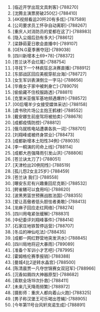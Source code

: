 
1. [临近开学出现文具刺客]-[788270]
1. [沈腾主演票房破250亿]-[788410]
1. [4K视频看运20歼20有多炫]-[787589]
1. [公司要求员工怀孕自动离职]-[788267]
1. [重庆人对消防员的爱都在这了]-[788983]
1. [隐入尘烟后劲有多大]-[788612]
1. [梁静茹夏日歌会直播中]-[789107]
1. [GEN.G夏季赛夺冠]-[789038]
1. [四川新增本土69+78]-[788372]
1. [苍兰诀不会烂尾]-[788754]
1. [寻找下一个林疯狂总决赛直播]-[788912]
1. [东部战区回应美舰穿航台海]-[788727]
1. [女生军训表演倒立一字马]-[788656]
1. [华裔女子家中被刺身亡]-[789079]
1. [偷偷藏不住校服路透]-[788811]
1. [克里米亚俄军基地频遇爆炸]-[788572]
1. [00后噶羊少女接受媒体采访]-[788158]
1. [虞书欣片场公主抱王鹤棣]-[788552]
1. [戴安娜生前座驾将被拍卖]-[788678]
1. [成都疫情防控]-[788812]
1. [俄乌就核电站遭袭各执一词]-[788701]
1. [刘翔峰或被终身禁业]-[788473]
1. [成都新增本土阳性34例]-[789035]
1. [李一桐演的司命上线]-[788114]
1. [成都大邑强降雨引发山洪]-[788806]
1. [苍兰诀太刀了]-[788051]
1. [天津检出20例阳性]-[788519]
1. [孤儿怨2女主25岁]-[788459]
1. [苍兰诀 我们]-[788558]
1. [曝安东尼有兴趣重回尼克斯]-[788532]
1. [鳄雀鳝可以食用吗]-[788620]
1. [波黑男篮世预赛战胜法国]-[788355]
1. [爱让高傲者低头胆怯者勇敢]-[788413]
1. [龙麻子回应走红网络]-[788274]
1. [四川用电紧张缓解]-[788831]
1. [中纪委评刘翔峰事件]-[788414]
1. [石家庄地铁暂停运营]-[788707]
1. [冬瓜的神仙吃法]-[788435]
1. [成都一网红野营地突发洪水]-[788845]
1. [四川局地将迎大暴雨]-[789089]
1. [准备个军训小才艺吧]-[787995]
1. [霍姆格伦赛季报销]-[788388]
1. [曼城4比2逆转水晶宫]-[788500]
1. [陈清晨贾一凡夺世锦赛女双冠军]-[788966]
1. [沉香如屑四大神器原型]-[788682]
1. [索默全场19次扑救]-[788411]
1. [未来几天降雨频繁]-[788972]
1. [摄影师：重庆人都向着山火跑]-[788325]
1. [男子称汉堡王可乐喝出苍蝇]-[788905]
1. [今年第11号台风轩岚诺生成]-[788891]